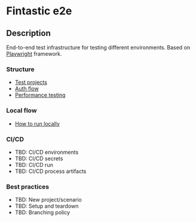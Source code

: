 # Fintastic e2e

## Description

End-to-end test infrastructure for testing different environments. Based on [Playwright](https://playwright.dev/) framework.

### Structure

* [Test projects](doc/projects.md)
* [Auth flow](doc/auth-flow.md)
* [Performance testing](doc/performance-testing.md)

### Local flow

* [How to run locally](doc/local-run.md)

### CI/CD

* TBD: CI/CD environments
* TBD: CI/CD secrets
* TBD: CI/CD run
* TBD: CI/CD process artifacts

### Best practices

* TBD: New project/scenario
* TBD: Setup and teardown
* TBD: Branching policy
